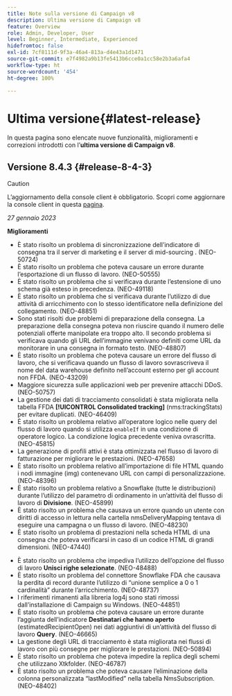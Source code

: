 ```yaml
---
title: Note sulla versione di Campaign v8
description: Ultima versione di Campaign v8
feature: Overview
role: Admin, Developer, User
level: Beginner, Intermediate, Experienced
hidefromtoc: false
exl-id: 7cf8111d-9f3a-46a4-813a-d4e43a1d1471
source-git-commit: e7f4982a9b13fe5413b6cce0a1cc58e2b3a6afa4
workflow-type: ht
source-wordcount: '454'
ht-degree: 100%

---
```


# Ultima versione{#latest-release}

In questa pagina sono elencate nuove funzionalità, miglioramenti e correzioni introdotti con l’**ultima versione di Campaign v8**.

## Versione 8.4.3 {#release-8-4-3}

>[!CAUTION]
>
> L’aggiornamento della console client è obbligatorio. Scopri come aggiornare la console client in questa [pagina](../start/connect.md#download-ac-console).

_27 gennaio 2023_

**Miglioramenti**

* È stato risolto un problema di sincronizzazione dell’indicatore di consegna tra il server di marketing e il server di mid-sourcing . (NEO-50724) <!--OKKKK-->
* È stato risolto un problema che poteva causare un errore durante l’esportazione di un flusso di lavoro. (NEO-50555) <!--OKKKK-->
* È stato risolto un problema che si verificava durante l’estensione di uno schema già esteso in precedenza. (NEO-49118) <!--OKKKK-->
* È stato risolto un problema che si verificava durante l’utilizzo di due attività di arricchimento con lo stesso identificatore nella definizione del collegamento. (NEO-48851)
* Sono stati risolti due problemi di preparazione della consegna. La preparazione della consegna poteva non riuscire quando il numero delle potenziali offerte manipolate era troppo alto. Il secondo problema si verificava quando gli URL dell’immagine venivano definiti come URL da monitorare in una consegna in formato testo. (NEO-48807) <!--OKKKK-->
* È stato risolto un problema che poteva causare un errore del flusso di lavoro, che si verificava quando un flusso di lavoro sovrascriveva il nome del data warehouse definito nell’account esterno per gli account non FFDA. (NEO-43209) <!--OKKKK-->
* Maggiore sicurezza sulle applicazioni web per prevenire attacchi DDoS. (NEO-50757) <!--OKKKK-->
* La gestione dei dati di tracciamento consolidati è stata migliorata nella tabella FFDA **[!UICONTROL Consolidated tracking]** (nms:trackingStats) per evitare duplicati. (NEO-46409)
* È stato risolto un problema relativo all’operatore logico nelle query del flusso di lavoro quando si utilizza `enableIf` in una condizione di operatore logico. La condizione logica precedente veniva ovrascritta. (NEO-45815)  <!--OKKKK-->
* La generazione di profili attivi è stata ottimizzata nel flusso di lavoro di fatturazione per migliorare le prestazioni. (NEO-47658) <!--OKKKK-->
* È stato risolto un problema relativo all’importazione di file HTML quando i nodi immagine (img) contenevano URL con campi di personalizzazione. (NEO-48396)
* È stato risolto un problema relativo a Snowflake (tutte le distribuzioni) durante l’utilizzo del parametro di ordinamento in un’attività del flusso di lavoro di **Divisione**. (NEO-45899) <!--OKKKK-->
* È stato risolto un problema che causava un errore quando un utente con diritti di accesso in lettura nella cartella nmsDeliveryMapping tentava di eseguire una campagna o un flusso di lavoro. (NEO-48230)
* È stato risolto un problema di prestazioni nella scheda HTML di una consegna che poteva verificarsi in caso di un codice HTML di grandi dimensioni. (NEO-47440)
<!-- * Fixed an issue which could lead to a "Character set mismatch" error when using certain functions such as `to_nclob` with an Oracle unicode database where NChar was not enabled. (NEO-49361)
* Fixed an issue which prevented users from inserting a Time datatype in a **Data Update** workflow activity on MSSQL. (NEO-47763)-->
* È stato risolto un problema che impediva l’utilizzo dell’opzione del flusso di lavoro **Unisci righe selezionate**. (NEO-48488)
* È stato risolto un problema del connettore Snowflake FDA che causava la perdita di record durante l’utilizzo di “unione semplice a 0 o 1 cardinalità” durante l’arricchimento. (NEO-48737)
* I riferimenti rimanenti alla libreria log4j sono stati rimossi dall’installazione di Campaign su Windows. (NEO-44851)
* È stato risolto un problema che poteva causare un errore durante l’aggiunta dell’indicatore **Destinatari che hanno aperto** (estimatedRecipientOpen) nei dati aggiuntivi di un’attività del flusso di lavoro **Query**. (NEO-46665)
* La gestione degli URL di tracciamento è stata migliorata nei flussi di lavoro con più consegne per migliorare le prestazioni. (NEO-50894) <!--OKKKK-->
* È stato risolto un problema che poteva impedire la replica degli schemi che utilizzano Xtkfolder. (NEO-46787) <!--OKKKK-->
* È stato risolto un problema che poteva causare l’eliminazione della colonna personalizzata “lastModified” nella tabella NmsSubscription. (NEO-48402)
